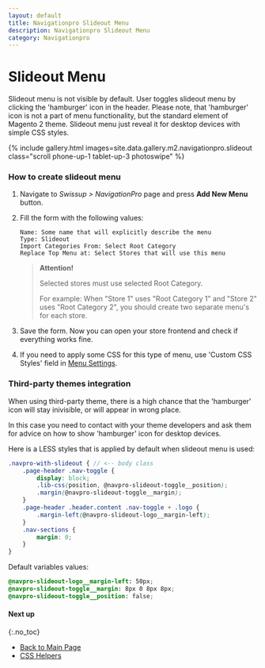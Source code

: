 ```yaml
---
layout: default
title: Navigationpro Slideout Menu
description: Navigationpro Slideout Menu
category: Navigationpro
---
```


# Slideout Menu

Slideout menu is not visible by default. User toggles slideout menu by
clicking the 'hamburger' icon in the header. Please note, that 'hamburger' icon
is not a part of menu functionality, but the standard element of Magento 2 theme.
Slideout menu just reveal it for desktop devices with simple CSS styles.

{% include gallery.html images=site.data.gallery.m2.navigationpro.slideout class="scroll phone-up-1 tablet-up-3 photoswipe" %}

### How to create slideout menu

 1. Navigate to _Swissup > NavigationPro_ page and press **Add New Menu** button.
 2. Fill the form with the following values:

    ```
    Name: Some name that will explicitly describe the menu
    Type: Slideout
    Import Categories From: Select Root Category
    Replace Top Menu at: Select Stores that will use this menu
    ```

    > **Attention!**
    >
    > Selected stores must use selected Root Category.
    >
    > For example:
    > When "Store 1" uses "Root Category 1" and "Store 2" uses "Root Category 2",
    > you should create two separate menu's for each store.

 3. Save the form. Now you can open your store frontend and check if everything
    works fine.
 4. If you need to apply some CSS for this type of menu, use 'Custom CSS Styles'
    field in [Menu Settings](/m2/extensions/navigationpro/backend/menu-settings/).

### Third-party themes integration

When using third-party theme, there is a high chance that the 'hamburger'
icon will stay inivisible, or will appear in wrong place.

In this case you need to contact with your theme developers and ask them
for advice on how to show 'hamburger' icon for desktop devices.

Here is a LESS styles that is applied by default when slideout menu is used:

```scss
.navpro-with-slideout { // <-- body class
    .page-header .nav-toggle {
        display: block;
        .lib-css(position, @navpro-slideout-toggle__position);
        .margin(@navpro-slideout-toggle__margin);
    }
    .page-header .header.content .nav-toggle + .logo {
        .margin-left(@navpro-slideout-logo__margin-left);
    }
    .nav-sections {
        margin: 0;
    }
}
```

Default variables values:

```scss
@navpro-slideout-logo__margin-left: 50px;
@navpro-slideout-toggle__margin: 8px 0 8px 8px;
@navpro-slideout-toggle__position: false;
```

#### Next up
{:.no_toc}

 -  [Back to Main Page](/m2/extensions/navigationpro/)
 -  [CSS Helpers][css-helpers]

[css-helpers]: /m2/extensions/navigationpro/customization/css-helpers/ "CSS Helpers"
